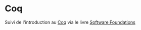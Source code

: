 # Coq
Suivi de l'introduction au [Coq](https://fr.wikipedia.org/wiki/Coq_(logiciel)) via le livre [Software Foundations](https://softwarefoundations.cis.upenn.edu/)
